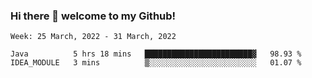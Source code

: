 ### Hi there 👋 welcome to my Github! 

<!--START_SECTION:waka-->
```text
Week: 25 March, 2022 - 31 March, 2022

Java          5 hrs 18 mins   ████████████████████████▓   98.93 % 
IDEA_MODULE   3 mins          ▒░░░░░░░░░░░░░░░░░░░░░░░░   01.07 % 
```
<!--END_SECTION:waka-->
